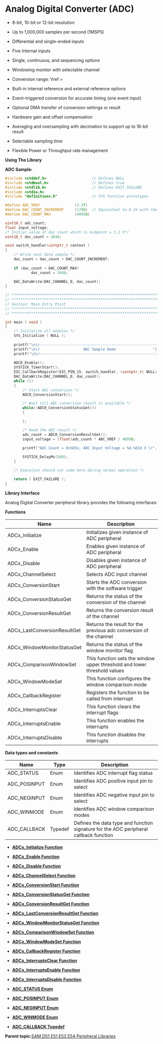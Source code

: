 # Analog Digital Converter \(ADC\)

-   8-bit, 10-bit or 12-bit resolution

-   Up to 1,000,000 samples per second \(1MSPS\)

-   Differential and single-ended inputs

-   Five Internal inputs

-   Single, continuous, and sequencing options

-   Windowing monitor with selectable channel

-   Conversion range: Vref = 

-   Built-in internal reference and external reference options

-   Event-triggered conversion for accurate timing \(one event input\)

-   Optional DMA transfer of conversion settings or result

-   Hardware gain and offset compensation

-   Averaging and oversampling with decimation to support up to 16-bit result

-   Selectable sampling time

-   Flexible Power or Throughput rate management


**Using The Library**

**ADC Sample:**

```c
#include <stddef.h>                     // Defines NULL
#include <stdbool.h>                    // Defines true
#include <stdlib.h>                     // Defines EXIT_FAILURE
#include <stdio.h>
#include "definitions.h"                // SYS function prototypes

#define ADC_VREF                (3.3f)
#define DAC_COUNT_INCREMENT     (170U)  // Equivalent to 0.1V with the given DAC reference 
#define DAC_COUNT_MAX           (4095U)

uint16_t adc_count;
float input_voltage;
/* Initial value of dac count which is midpoint = 1.2 V*/
uint16_t dac_count = 2048;   

void switch_handler(uintptr_t context )
{
    /* Write next data sample */
    dac_count = dac_count + DAC_COUNT_INCREMENT;
    
    if (dac_count > DAC_COUNT_MAX)
            dac_count = 2048;    
    
    DAC_DataWrite(DAC_CHANNEL_0, dac_count);
}

// *****************************************************************************
// *****************************************************************************
// Section: Main Entry Point
// *****************************************************************************
// *****************************************************************************

int main ( void )
{
    /* Initialize all modules */
    SYS_Initialize ( NULL );
    
    printf("\n\r---------------------------------------------------------");
    printf("\n\r                    ADC Sample Demo                 ");
    printf("\n\r---------------------------------------------------------\n\r");
    
    ADC0_Enable();
    SYSTICK_TimerStart();
    EIC_CallbackRegister(EIC_PIN_15, switch_handler, (uintptr_t) NULL);
    DAC_DataWrite(DAC_CHANNEL_0, dac_count);
    while (1)
    {
        /* Start ADC conversion */
        ADC0_ConversionStart();

        /* Wait till ADC conversion result is available */
        while(!ADC0_ConversionStatusGet())
        {

        };

        /* Read the ADC result */
        adc_count = ADC0_ConversionResultGet();
        input_voltage = (float)adc_count * ADC_VREF / 4095U;

        printf("ADC Count = 0x%03x, ADC Input Voltage = %d.%02d V \r", adc_count, (int)input_voltage, (int)((input_voltage - (int)input_voltage)*100.0));
        
        SYSTICK_DelayMs(500);
    }

    /* Execution should not come here during normal operation */

    return ( EXIT_FAILURE );
}
```

**Library Interface**

Analog Digital Converter peripheral library provides the following interfaces:

**Functions**

|Name|Description|
|----|-----------|
|ADCx\_Initialize|Initializes given instance of ADC peripheral|
|ADCx\_Enable|Enables given instance of ADC peripheral|
|ADCx\_Disable|Disables given instance of ADC peripheral|
|ADCx\_ChannelSelect|Selects ADC input channel|
|ADCx\_ConversionStart|Starts the ADC conversion with the software trigger|
|ADCx\_ConversionStatusGet|Returns the status of the conversion of the channel|
|ADCx\_ConversionResultGet|Returns the conversion result of the channel|
|ADCx\_LastConversionResultGet|Returns the result for the previous adc conversion of the channel|
|ADCx\_WindowMonitorStatusGet|Returns the status of the window monitor flag|
|ADCx\_ComparisonWindowSet|This function sets the window upper threshold and lower threshold values|
|ADCx\_WindowModeSet|This function configures the window comparison mode|
|ADCx\_CallbackRegister|Registers the function to be called from interrupt|
|ADCx\_InterruptsClear|This function clears the interrupt flags|
|ADCx\_InterruptsEnable|This function enables the interrupts|
|ADCx\_InterruptsDisable|This function disables the interrupts|

**Data types and constants**

|Name|Type|Description|
|----|----|-----------|
|ADC\_STATUS|Enum|Identifies ADC interrupt flag status|
|ADC\_POSINPUT|Enum|Identifies ADC positive input pin to select|
|ADC\_NEGINPUT|Enum|Identifies ADC negative input pin to select|
|ADC\_WINMODE|Enum|Identifies ADC window comparison modes|
|ADC\_CALLBACK|Typedef|Defines the data type and function signature for the ADC peripheral callback function|

-   **[ADCx\_Initialize Function](GUID-396C47E4-A7E5-4E83-B9B2-C1C2D6B38DA0.md)**  

-   **[ADCx\_Enable Function](GUID-3A6F7362-5060-4448-A253-5E155F1FB260.md)**  

-   **[ADCx\_Disable Function](GUID-B8220677-A69F-4451-A8CD-70CF1BEE850A.md)**  

-   **[ADCx\_ChannelSelect Function](GUID-12F0436D-EE84-4725-ADBC-EE75B8D1E619.md)**  

-   **[ADCx\_ConversionStart Function](GUID-6307B3DB-26C1-412F-A8A1-E25191B387AE.md)**  

-   **[ADCx\_ConversionStatusGet Function](GUID-AE417AA9-160E-4699-98E3-812A908BB9B3.md)**  

-   **[ADCx\_ConversionResultGet Function](GUID-F3D36D4D-91DA-4978-9EE3-53C6C3740F7C.md)**  

-   **[ADCx\_LastConversionResultGet Function](GUID-A89613FF-EEE2-4434-90E3-D10FC802FEFA.md)**  

-   **[ADCx\_WindowMonitorStatusGet Function](GUID-ECCE74A7-DF45-445D-8A8D-777B5FF67878.md)**  

-   **[ADCx\_ComparisonWindowSet Function](GUID-98A43D93-0158-4DEA-900F-9F0668981AF0.md)**  

-   **[ADCx\_WindowModeSet Function](GUID-23D20A5C-5EFD-449C-9B26-2520D9684119.md)**  

-   **[ADCx\_CallbackRegister Function](GUID-7E626C3E-2FEB-4000-85F0-795BC62A9F46.md)**  

-   **[ADCx\_InterruptsClear Function](GUID-9076E2F7-0E66-490A-B6EB-47F36A0D2195.md)**  

-   **[ADCx\_InterruptsEnable Function](GUID-24D9C56B-38E3-4079-80D6-58C87798999A.md)**  

-   **[ADCx\_InterruptsDisable Function](GUID-5B346AF3-B335-462A-92AE-B7F57A254855.md)**  

-   **[ADC\_STATUS Enum](GUID-04AFDA57-90CB-41DE-A29F-A0CEA0798CAA.md)**  

-   **[ADC\_POSINPUT Enum](GUID-946C02EB-F235-4032-B35C-D6A1B39CA0E7.md)**  

-   **[ADC\_NEGINPUT Enum](GUID-6056A7C5-9481-4AE6-8A9D-030CB9BCE578.md)**  

-   **[ADC\_WINMODE Enum](GUID-6FA4CC3E-EE76-42C5-9735-E5CA9DFDA95B.md)**  

-   **[ADC\_CALLBACK Typedef](GUID-8D89973F-1373-4767-AD21-FCFCF48B5B1F.md)**  


**Parent topic:**[SAM D51 E51 E53 E54 Peripheral Libraries](GUID-E33B93DD-6680-477E-AA96-966208DC9A50.md)

